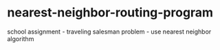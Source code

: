 # nearest-neighbor-routing-program
school assignment - traveling salesman problem - use nearest neighbor algorithm
